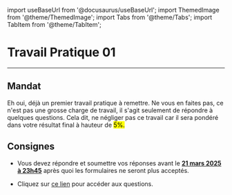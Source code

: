 import useBaseUrl from '@docusaurus/useBaseUrl';
import ThemedImage from '@theme/ThemedImage';
import Tabs from '@theme/Tabs';
import TabItem from '@theme/TabItem';

# Travail Pratique 01

* * *

## Mandat

Eh oui, déjà un premier travail pratique à remettre. Ne vous en faites pas, ce n'est pas une grosse charge de travail, il s'agit seulement de répondre à quelques questions. Cela dit, ne négliger pas ce travail car il sera pondéré dans votre résultat final à hauteur de <mark>5%.</mark>

## Consignes

- Vous devez répondre et soumettre vos réponses avant le <u>**21 mars 2025 à 23h45**</u> après quoi les formulaires ne seront plus acceptés.

- Cliquez sur [ce lien](https://forms.office.com/r/yaDM8xVcWJ) pour accéder aux questions.